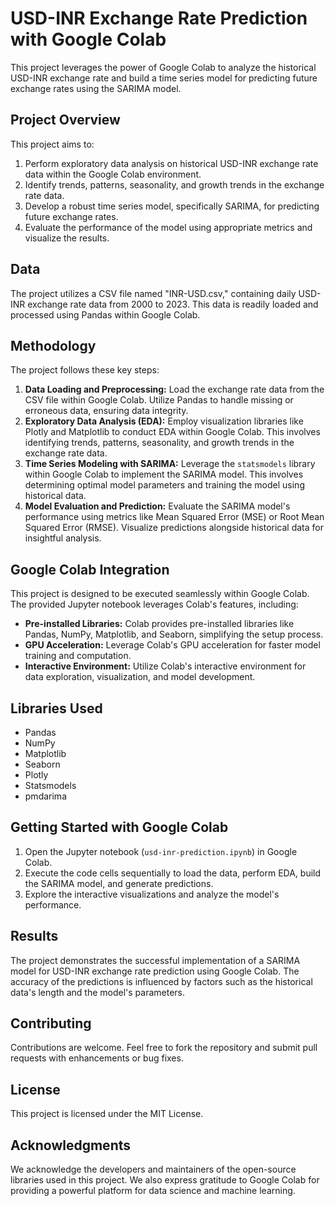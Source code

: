 # USD-INR Exchange Rate Prediction with Google Colab

This project leverages the power of Google Colab to analyze the historical USD-INR exchange rate and build a time series model for predicting future exchange rates using the SARIMA model.

## Project Overview

This project aims to:

1. Perform exploratory data analysis on historical USD-INR exchange rate data within the Google Colab environment.
2. Identify trends, patterns, seasonality, and growth trends in the exchange rate data.
3. Develop a robust time series model, specifically SARIMA, for predicting future exchange rates.
4. Evaluate the performance of the model using appropriate metrics and visualize the results.

## Data

The project utilizes a CSV file named "INR-USD.csv," containing daily USD-INR exchange rate data from 2000 to 2023. This data is readily loaded and processed using Pandas within Google Colab.

## Methodology

The project follows these key steps:

1. **Data Loading and Preprocessing:** Load the exchange rate data from the CSV file within Google Colab. Utilize Pandas to handle missing or erroneous data, ensuring data integrity.
2. **Exploratory Data Analysis (EDA):** Employ visualization libraries like Plotly and Matplotlib to conduct EDA within Google Colab. This involves identifying trends, patterns, seasonality, and growth trends in the exchange rate data.
3. **Time Series Modeling with SARIMA:** Leverage the `statsmodels` library within Google Colab to implement the SARIMA model. This involves determining optimal model parameters and training the model using historical data.
4. **Model Evaluation and Prediction:** Evaluate the SARIMA model's performance using metrics like Mean Squared Error (MSE) or Root Mean Squared Error (RMSE). Visualize predictions alongside historical data for insightful analysis.

## Google Colab Integration

This project is designed to be executed seamlessly within Google Colab. The provided Jupyter notebook leverages Colab's features, including:

- **Pre-installed Libraries:** Colab provides pre-installed libraries like Pandas, NumPy, Matplotlib, and Seaborn, simplifying the setup process.
- **GPU Acceleration:** Leverage Colab's GPU acceleration for faster model training and computation.
- **Interactive Environment:** Utilize Colab's interactive environment for data exploration, visualization, and model development.

## Libraries Used

- Pandas
- NumPy
- Matplotlib
- Seaborn
- Plotly
- Statsmodels
- pmdarima

## Getting Started with Google Colab

1. Open the Jupyter notebook (`usd-inr-prediction.ipynb`) in Google Colab.
2. Execute the code cells sequentially to load the data, perform EDA, build the SARIMA model, and generate predictions.
3. Explore the interactive visualizations and analyze the model's performance.

## Results

The project demonstrates the successful implementation of a SARIMA model for USD-INR exchange rate prediction using Google Colab. The accuracy of the predictions is influenced by factors such as the historical data's length and the model's parameters.

## Contributing

Contributions are welcome. Feel free to fork the repository and submit pull requests with enhancements or bug fixes.

## License

This project is licensed under the MIT License.

## Acknowledgments

We acknowledge the developers and maintainers of the open-source libraries used in this project. We also express gratitude to Google Colab for providing a powerful platform for data science and machine learning.
